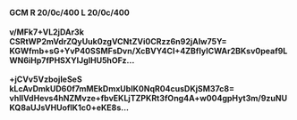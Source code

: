 #### GCM R 20/0c/400 L 20/0c/400
**v/MFk7+VL2jDAr3k**<br/>**CSRtWP2mVdrZQyUuk0zgVCNtZVi0CRzz6n92jAIw75Y=**<br/>**KGWfmb+sG+YvP40SSMFsDvn/XcBVY4CI+4ZBfIyICWAr2BKsv0peaf9LWN6iHp7fPHSXYIJglHU5hOFz...**<br/><br/>
**+jCVv5VzbojIeSeS**<br/>**kLcAvDmkUD60f7mMEkDmxUblK0NqR04cusDKjSM37c8=**<br/>**vhIIVdHevs4hNZMvze+fbvEKLjTZPKRt3fOng4A+w004gpHyt3m/9zuNUKQ8aUJsVHUoflK1c0+eKE8s...**